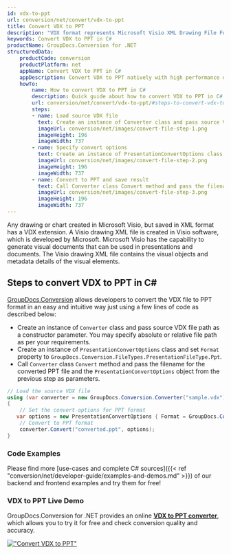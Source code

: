 ```yaml
---
id: vdx-to-ppt
url: conversion/net/convert/vdx-to-ppt
title: Convert VDX to PPT
description: "VDX format represents Microsoft Visio XML Drawing File Format with .vdx extension. Learn how to convert VDX to PPT file programmatically in C# language using GroupDocs.Conversion for .NET library."
keywords: Convert VDX to PPT in C#
productName: GroupDocs.Conversion for .NET
structuredData:
    productCode: conversion
    productPlatform: net
    appName: Convert VDX to PPT in C#
    appDescription: Convert VDX to PPT natively with high performance using C# language and server side GroupDocs.Conversion for .NET APIs, without the use of any software like Microsoft or Open Office.
    howTo:
        name: How to convert VDX to PPT in C# 
        description: Quick guide about how to convert VDX to PPT in C# with high performance and accuracy.
        url: conversion/net/convert/vdx-to-ppt/#steps-to-convert-vdx-to-ppt-in-c
        steps:
        - name: Load source VDX file 
          text: Create an instance of Converter class and pass source VDX file path as a constructor parameter. You may specify absolute or relative file path as per your requirements. 
          imageUrl: conversion/net/images/convert-file-step-1.png
          imageHeight: 196
          imageWidth: 737
        - name: Specify convert options 
          text: Create an instance of PresentationConvertOptions class.
          imageUrl: conversion/net/images/convert-file-step-2.png
          imageHeight: 196
          imageWidth: 737
        - name: Convert to PPT and save result 
          text: Call Converter class Convert method and pass the filename for the converted HTML file and the PresentationConvertOptions object from the previous step as parameters.
          imageUrl: conversion/net/images/convert-file-step-3.png
          imageHeight: 196
          imageWidth: 737
---
```


Any drawing or chart created in Microsoft Visio, but saved in XML format has a VDX extension. A Visio drawing XML file is created in Visio software, which is developed by Microsoft. Microsoft Visio has the capability to generate visual documents that can be used in presentations and documents. The Visio drawing XML file contains the visual objects and metadata details of the visual elements.

## Steps to convert VDX to PPT in C#

[GroupDocs.Conversion](https://products.groupdocs.com/conversion/net) allows developers to convert the VDX file to PPT format in an easy and intuitive way just using a few lines of code as described below:

* Create an instance of `Converter` class and pass source VDX file path as a constructor parameter. You may specify absolute or relative file path as per your requirements. 
* Create an instance of `PresentationConvertOptions` class and set `Format` property to `GroupDocs.Conversion.FileTypes.PresentationFileType.Ppt`.
* Call `Converter` class `Convert` method and pass the filename for the converted PPT file and the `PresentationConvertOptions` object from the previous step as parameters.

```csharp
// Load the source VDX file
using (var converter = new GroupDocs.Conversion.Converter("sample.vdx"))
{
    // Set the convert options for PPT format
   var options = new PresentationConvertOptions { Format = GroupDocs.Conversion.FileTypes.PresentationFileType.Ppt };
    // Convert to PPT format
    converter.Convert("converted.ppt", options);
}
```

### Code Examples

Please find more [use-cases and complete C# sources]({{< ref "conversion/net/developer-guide/examples-and-demos.md" >}}) of our backend and frontend examples and try them for free!

### VDX to PPT Live Demo

GroupDocs.Conversion for .NET provides an online [**VDX to PPT converter**](https://products.groupdocs.app/conversion/vdx-to-ppt), which allows you to try it for free and check conversion quality and accuracy.

[!["Convert VDX to PPT"](conversion/net/images/convert-to-ppt/convert-vdx-to-ppt.png)](https://products.groupdocs.app/conversion/vdx-to-ppt)